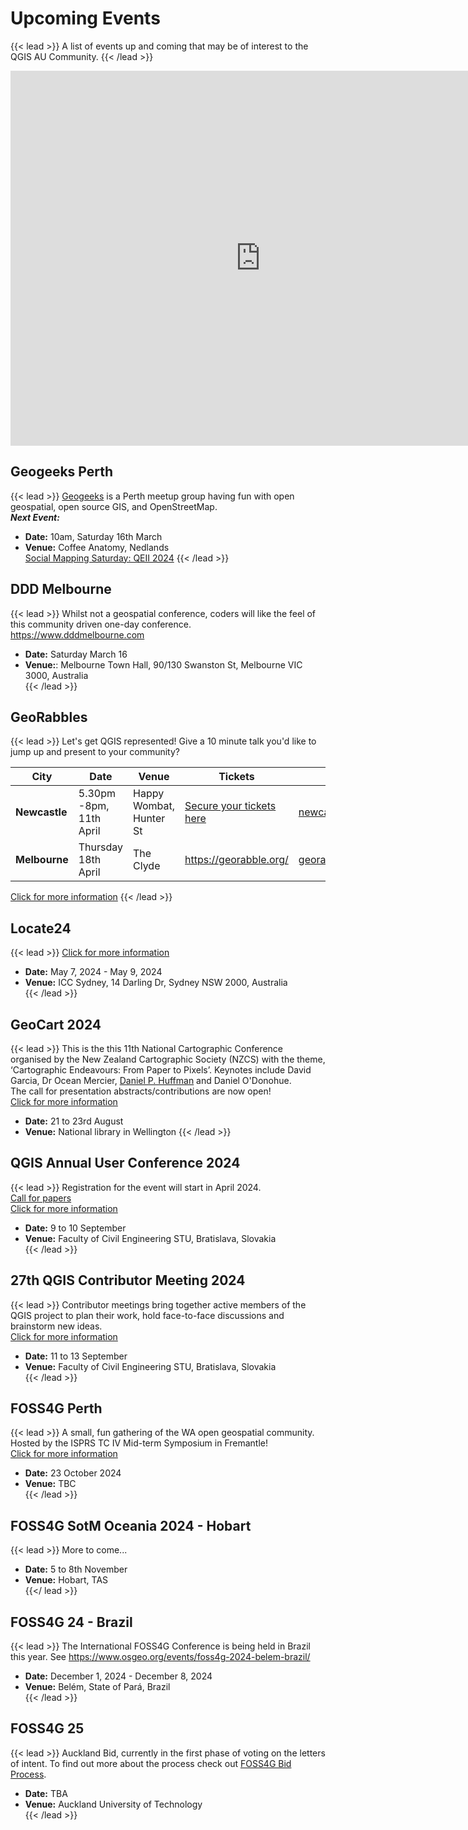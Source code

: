 # Upcoming Events

{{< lead >}}
A list of events up and coming that may be of interest to the QGIS AU Community. 
{{< /lead >}}

<iframe src="https://calendar.google.com/calendar/embed?src=c_54d7d7b70996ceeaf5ed8c87940ecb966c78642638ab4f51759be48afde38fd6%40group.calendar.google.com&ctz=Australia%2FBrisbane" style="border: 0" width="800" height="600" frameborder="0" scrolling="no"></iframe>

## Geogeeks Perth 
{{< lead >}}
[Geogeeks](https://geogeeks.org/#events) is a Perth meetup group having fun with open geospatial, open source GIS, and OpenStreetMap.  
***Next Event:***  
- **Date:** 10am, Saturday 16th March   
- **Venue:** Coffee Anatomy, Nedlands  
[Social Mapping Saturday: QEII 2024](https://geogeeks.org/2024/0316_osm-QEII.html)
{{< /lead >}}

## DDD Melbourne
{{< lead >}}
Whilst not a geospatial conference, coders will like the feel of this community driven one-day conference.
https://www.dddmelbourne.com
- **Date:** Saturday March 16
- **Venue:**: Melbourne Town Hall, 90/130 Swanston St, Melbourne VIC 3000, Australia  
{{< /lead >}}

## GeoRabbles
{{< lead >}}
Let's get QGIS represented! Give a 10 minute talk you'd like to jump up and present to your community? 

| **City** | **Date** | **Venue** | **Tickets** |**Contact** | 
| -------- | -------- | --------- | ----------- | ---------- |
| **Newcastle** | 5.30pm -8pm, 11th April | Happy Wombat, Hunter St | [Secure your tickets here](https://ti.to/georabble-newcastle/georabble-newy-3)  | newcastlegeorabble@gmail.com |
| **Melbourne** | Thursday 18th April | The Clyde | https://georabble.org/ | georabblemelbourne@gmail.com |

[Click for more information](https://georabble.org/)
{{< /lead >}}

## Locate24
{{< lead >}}
[Click for more information](https://locate.geospatialcouncil.org.au/)  
- **Date:** May 7, 2024 - May 9, 2024  
- **Venue:** ICC Sydney, 14 Darling Dr, Sydney NSW 2000, Australia  
{{< /lead >}}


## GeoCart 2024
{{< lead >}}
This is the this 11th National Cartographic Conference organised by the New Zealand Cartographic Society (NZCS) with the theme, ‘Cartographic Endeavours: From Paper to Pixels’. Keynotes include David Garcia, Dr Ocean Mercier, [Daniel P. Huffman](https://somethingaboutmaps.com/Client-Work) and Daniel O'Donohue.  
The call for presentation abstracts/contributions are now open!  
[Click for more information](https://www.cartography.org.nz/geocart2024)
- **Date:** 21 to 23rd August  
- **Venue:** National library in Wellington
{{< /lead >}}

## QGIS Annual User Conference 2024
{{< lead >}}
Registration for the event will start in April 2024.   
[Call for papers](https://uc2024.qgis.sk/call-for-papers/)  
[Click for more information](https://uc2024.qgis.sk/)
- **Date:** 9 to 10 September  
- **Venue:** Faculty of Civil Engineering STU, Bratislava, Slovakia  
{{< /lead >}}

## 27th QGIS Contributor Meeting 2024
{{< lead >}}
Contributor meetings bring together active members of the QGIS project to plan their work, hold face-to-face discussions and brainstorm new ideas.   
[Click for more information](https://github.com/qgis/QGIS/wiki/27th%E2%80%90Contributor%E2%80%90Meeting%E2%80%90in%E2%80%90Bratislava)
- **Date:** 11 to 13 September  
- **Venue:** Faculty of Civil Engineering STU, Bratislava, Slovakia    
{{< /lead >}}

## FOSS4G Perth
{{< lead >}}
A small, fun gathering of the WA open geospatial community. Hosted by the ISPRS TC IV Mid-term Symposium in Fremantle!  
[Click for more information](https://foss4g-perth.org/)  
- **Date:** 23 October 2024  
- **Venue:** TBC  
{{< /lead >}}

## FOSS4G SotM Oceania 2024 - Hobart  
{{< lead >}}
More to come...  
- **Date:** 5 to 8th November  
- **Venue:** Hobart, TAS  
{{</ lead >}}

## FOSS4G 24 - Brazil
{{< lead >}}
The International FOSS4G Conference is being held in Brazil this year. See https://www.osgeo.org/events/foss4g-2024-belem-brazil/
- **Date:** December 1, 2024 - December 8, 2024  
- **Venue:** Belém, State of Pará, Brazil  
{{< /lead >}}

## FOSS4G 25
{{< lead >}}
Auckland Bid, currently in the first phase of voting on the letters of intent. To find out  more about the process check out [FOSS4G Bid Process](https://wiki.osgeo.org/wiki/FOSS4G_2025_Bid_Process).

- **Date:** TBA  
- **Venue:** Auckland University of Technology  
{{< /lead >}}